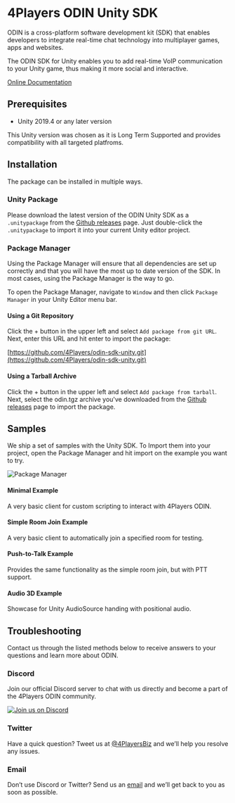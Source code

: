 # 4Players ODIN Unity SDK

ODIN is a cross-platform software development kit (SDK) that enables developers to integrate real-time chat technology into multiplayer games, apps and websites.

The ODIN SDK for Unity enables you to add real-time VoIP communication to your Unity game, thus making it more social and interactive.

[Online Documentation](https://developers.4players.io/odin)

## Prerequisites

- Unity 2019.4 or any later version

This Unity version was chosen as it is Long Term Supported and provides compatibility with all targeted platfroms.

## Installation

The package can be installed in multiple ways.

### Unity Package

Please download the latest version of the ODIN Unity SDK as a `.unitypackage` from the [Github releases](https://github.com/4Players/odin-sdk-unity/releases) page. Just double-click the `.unitypackage` to import it into your current Unity editor project.

### Package Manager

Using the Package Manager will ensure that all dependencies are set up correctly and that you will have the most up to date version of the SDK. In most cases, using the Package Manager is the way to go.

To open the Package Manager, navigate to `Window` and then click `Package Manager` in your Unity Editor menu bar.

#### Using a Git Repository

Click the + button in the upper left and select `Add package from git URL`. Next, enter this URL and hit enter to import the package:

[https://github.com/4Players/odin-sdk-unity.git](https://github.com/4Players/odin-sdk-unity.git)

#### Using a Tarball Archive

Click the + button in the upper left and select `Add package from tarball`. Next, select the odin.tgz archive you've downloaded from the [Github releases](https://github.com/4Players/odin-sdk-unity/releases) page to import the package.

## Samples

We ship a set of samples with the Unity SDK. To Import them into your project, open the Package Manager and hit import on the example you want to try.

![Package Manager](https://developers.4players.io/images/odin/unity_import.png)

#### Minimal Example

A very basic client for custom scripting to interact with 4Players ODIN.

#### Simple Room Join Example

A very basic client to automatically join a specified room for testing.

#### Push-to-Talk Example

Provides the same functionality as the simple room join, but with PTT support.

#### Audio 3D Example

Showcase for Unity AudioSource handing with positional audio.

## Troubleshooting

Contact us through the listed methods below to receive answers to your questions and learn more about ODIN.

### Discord

Join our official Discord server to chat with us directly and become a part of the 4Players ODIN community.

[![Join us on Discord](https://developers.4players.io/images/join_discord.png)](https://discord.gg/9yzdJNUGZS)

### Twitter

Have a quick question? Tweet us at [@4PlayersBiz](https://twitter.com/4PlayersBiz) and we’ll help you resolve any issues.

### Email

Don’t use Discord or Twitter? Send us an [email](mailto:odin@4players.io) and we’ll get back to you as soon as possible.
